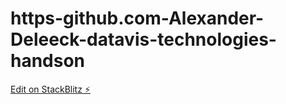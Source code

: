 # https-github.com-Alexander-Deleeck-datavis-technologies-handson

[Edit on StackBlitz ⚡️](https://stackblitz.com/edit/sveltejs-kit-template-default-s9avha)